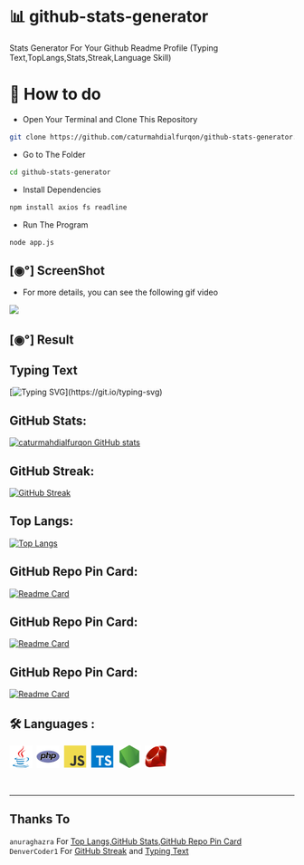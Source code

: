 # 📊 github-stats-generator

Stats Generator For Your Github Readme Profile (Typing Text,TopLangs,Stats,Streak,Language Skill)

# 🤔 How to do

- Open Your Terminal and Clone This Repository
```bash
git clone https://github.com/caturmahdialfurqon/github-stats-generator.git
```
- Go to The Folder
```bash
cd github-stats-generator
```
- Install Dependencies
```bash
npm install axios fs readline
```
- Run The Program
```bash
node app.js
```
## [◉°] ScreenShot

- For more details, you can see the following gif video

<img src="Asset/CleanShot 2024-11-01 at 11.02.28.gif" height=680  widht=700>

## [◉°] Result



## Typing Text

[![Typing SVG](https://readme-typing-svg.demolab.com?font=Pacifico&size=20&pause=1000&color=FFFFFF&center=true&vCenter=false&multiline=false&width=435&lines=I+am+a+full-stack+software+engineer+;+passionate+in+Software+Development+;+from+denpasar%2C+Indonesia.)](https://git.io/typing-svg)


## GitHub Stats:

[![caturmahdialfurqon GitHub stats](https://github-readme-stats.vercel.app/api?username=caturmahdialfurqon&rank_icon=github&show_icons=false&theme=radical)](https://github.com/anuraghazra/github-readme-stats)


## GitHub Streak:

[![GitHub Streak](https://streak-stats.demolab.com?user=caturmahdialfurqon&theme=javascript-dark&hide_border=false)](https://git.io/streak-stats)


## Top Langs:

[![Top Langs](https://github-readme-stats.vercel.app/api/top-langs/?username=caturmahdialfurqon&layout=donut-vertical&theme=blue_navy&hide_progress=false)](https://github.com/anuraghazra/github-readme-stats)


## GitHub Repo Pin Card:

[![Readme Card](https://github-readme-stats.vercel.app/api/pin/?username=caturmahdialfurqon&show_owner=false&theme=ambient_gradient&repo=Python-Obfuscator-Emojis)](https://github.com/anuraghazra/github-readme-stats)


## GitHub Repo Pin Card:

[![Readme Card](https://github-readme-stats.vercel.app/api/pin/?username=caturmahdialfurqon&show_owner=false&theme=ambient_gradient&repo=TENEO-NODE-CLI)](https://github.com/anuraghazra/github-readme-stats)


## GitHub Repo Pin Card:

[![Readme Card](https://github-readme-stats.vercel.app/api/pin/?username=caturmahdialfurqon&show_owner=false&theme=ambient_gradient&repo=Sublime-Text-Patching)](https://github.com/anuraghazra/github-readme-stats)



## 🛠️ Languages :

<div>
  <img src="https://github.com/caturmahdialfurqon/Icon-langs-and-socials/blob/main/src/Langs/java/java-original.svg" title="java" alt="java" width="40" height="40"/>&nbsp;
  <img src="https://github.com/caturmahdialfurqon/Icon-langs-and-socials/blob/main/src/Langs/php/php-original.svg" title="php" alt="php" width="40" height="40"/>&nbsp;
  <img src="https://github.com/caturmahdialfurqon/Icon-langs-and-socials/blob/main/src/Langs/javascript/javascript-original.svg" title="javascript" alt="javascript" width="40" height="40"/>&nbsp;
  <img src="https://github.com/caturmahdialfurqon/Icon-langs-and-socials/blob/main/src/Langs/typescript/typescript-original.svg" title="typescript" alt="typescript" width="40" height="40"/>&nbsp;
  <img src="https://github.com/caturmahdialfurqon/Icon-langs-and-socials/blob/main/src/Langs/nodejs/nodejs-original.svg" title="nodejs" alt="nodejs" width="40" height="40"/>&nbsp;
  <img src="https://github.com/caturmahdialfurqon/Icon-langs-and-socials/blob/main/src/Langs/ruby/ruby-original.svg" title="ruby" alt="ruby" width="40" height="40"/>&nbsp;
</div>

<br> <hr>
## Thanks To
`anuraghazra` For [Top Langs,GitHub Stats,GitHub Repo Pin Card](https://github.com/anuraghazra/github-readme-stats) <br>
`DenverCoder1` For [GitHub Streak](https://git.io/streak-stats) and [Typing Text](https://git.io/typing-svg)



